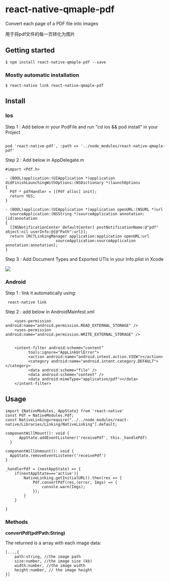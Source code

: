 # react-native-qmaple-pdf
Convert each page of a PDF file into images

用于将pdf文件的每一页转化为图片

## Getting started

`$ npm install react-native-qmaple-pdf --save`

### Mostly automatic installation

`$ react-native link react-native-qmaple-pdf`

## Install

### Ios

Step 1 : Add below in your PodFile and run "cd ios && pod install" in your Project
```ios

pod 'react-native-pdf', :path => '../node_modules/react-native-qmaple-pdf'
```
Step 2 : Add below in AppDelegate.m 

```ios
#import <Pdf.h>

- (BOOL)application:(UIApplication *)application didFinishLaunchingWithOptions:(NSDictionary *)launchOptions
{
  Pdf * pdfHandler = [[Pdf alloc] init];
  return YES;
}

- (BOOL)application:(UIApplication *)application openURL:(NSURL *)url
  sourceApplication:(NSString *)sourceApplication annotation:(id)annotation
{
  [[NSNotificationCenter defaultCenter] postNotificationName:@"pdf" object:nil userInfo:@{@"Path":url}];
  return [RCTLinkingManager application:application openURL:url
                      sourceApplication:sourceApplication annotation:annotation];
}    
````
Step 3 : Add Document Types and Exported UTIs in your Info.plist in Xcode

![](https://tva1.sinaimg.cn/large/007S8ZIlgy1gfj28iwdkoj311c0n0te9.jpg)



### Android

Step 1 : link it automatically using:
```
 react-native link
```
Step 2 : add below in AndroidMainfest.xml

```android
    <uses-permission android:name="android.permission.READ_EXTERNAL_STORAGE" />
    <uses-permission android:name="android.permission.WRITE_EXTERNAL_STORAGE" />
    
    
    <intent-filter android:scheme="content"
          tools:ignore="AppLinkUrlError">
          <action android:name="android.intent.action.VIEW"></action>
          <category android:name="android.intent.category.DEFAULT"></category>
          <data android:scheme="file" />
          <data android:scheme="content" />
          <data android:mimeType="application/pdf"></data>
    </intent-filter>
```


## Usage
```
import {NativeModules, AppState} from 'react-native'
const Pdf = NativeModules.Pdf;
const NativeLinking=require("../../node_modules/react-native/Libraries/Linking/NativeLinking").default;

componentWillMount(): void {
      AppState.addEventListener('receivePdf', this._handlePdf)
  }

componentWillUnmount(): void {
  AppState.removeEventListener('receivePdf')
}

_handlerPdf = (nextAppState) => {
    if(nextAppState==='active'){
        NativeLinking.getInitialURL().then(res => {
            Pdf.convertPdf(res,(error, Imgs) => {
                console.warn(Imgs);
            });
        }
    }
    
}
```
### Methods

**convertPdf(pdfPath:String)**

The returned is a array with each image data:

```
[...,{
    path:string, //the image path
    size:number, //the image size (kb)
    width:number, //the image width
    height:number, // the image height
}]
```



